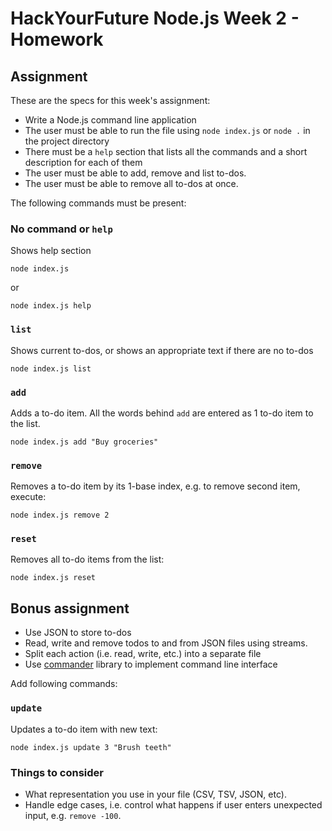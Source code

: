 # HackYourFuture Node.js Week 2 - Homework

## Assignment

These are the specs for this week's assignment:

- Write a Node.js command line application
- The user must be able to run the file using `node index.js` or `node .` in the
  project directory
- There must be a `help` section that lists all the commands and a short
  description for each of them
- The user must be able to add, remove and list to-dos.
- The user must be able to remove all to-dos at once.

The following commands must be present:

### No command or `help`

Shows help section

```
node index.js
```

or

```
node index.js help
```

### `list`

Shows current to-dos, or shows an appropriate text if there are no to-dos

```
node index.js list
```

### `add`

Adds a to-do item. All the words behind `add` are entered as 1 to-do item to the
list.

```
node index.js add "Buy groceries"
```

### `remove`

Removes a to-do item by its 1-base index, e.g. to remove second item, execute:

```
node index.js remove 2
```

### `reset`

Removes all to-do items from the list:

```
node index.js reset
```

## Bonus assignment

- Use JSON to store to-dos
- Read, write and remove todos to and from JSON files using streams.
- Split each action (i.e. read, write, etc.) into a separate file
- Use [commander](https://www.npmjs.com/package/commander) library to implement
  command line interface

Add following commands:

### `update`

Updates a to-do item with new text:

```
node index.js update 3 "Brush teeth"
```

### Things to consider

- What representation you use in your file (CSV, TSV, JSON, etc).
- Handle edge cases, i.e. control what happens if user enters unexpected input,
  e.g. `remove -100`.
